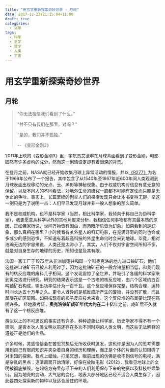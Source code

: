 ```yaml
---
title: "用玄学重新探索奇妙世界 - 月轮"
date: 2017-12-23T21:15:04+11:00
draft: true
categories:
  - 文章
tags:
  - 科学
  - 玄学
  - 哲学
  - 人类
  - 宇宙
---
```

# 用玄学重新探索奇妙世界

## 月轮

> “你无法相信我们看到了什么。”
>
> “并不只有我们在那里，对吗？”
>
> “是的，我们并不孤独。”
>
> -- 《变形金刚3》

2011年上映的《变形金刚3》里，宇航员艾德琳在月球背面看到了变形金刚，电影固然有许多虚构的成分，然而这一剧情设定却有着很深的背景。

在登月之前，NASA就已经开始收集月球上异常活动的情报，并以[《R277》][1]为名于1969年公布了一个报告，其中包含了从1540年至1967年近600年间人类观测到月球表面出现移动的光点、云、黑影等神秘现象。由于权威机构对信息有意无意的保留，以及不同人的不同看法，对地外生命的研究一直都不可能有定论而只能是无休止的争吵。事实上，长篇累牍的列举人们的探索发现只会让本书变得无聊，举这一例只是为了说明一点：人们早已发现月球并非一般人想象的那么简单。

我不是权威机构，也不是科学家（当然，相比科学家，我倾向于称自己为伪科学家），我更愿意从科学以外的其他角度来分析，我相信任何事物都有其最本质的原因，正如佛家所说，世间万物皆有因由，而肉眼所见皆为幻象。如果看到的是幻象，那么真相在哪里？小时候看有关外星人的科幻电影，在充满好奇的同时也会或多或少的感到恐惧，不知道有着超高科技的外星生命何时会来到地球。毕竟，相对浩瀚无边的宇宙来说，人类还是太渺小了。其实，人们不仅对宇宙空间所知不多，就是对自身生存的地球的历史，所知也是及其有限。

法国一家工厂于1972年从非洲加蓬共和国一个叫奥克洛的地方进口铀矿石，他们这批进口铀矿石已被人利用过了，因为这批铀矿石的一般含铀量相当低，和我们现有的核反应堆的废料几乎相同。这个发现震惊了全世界，并吸引了各国的科学家来到奥克洛进行研究。研究的结果表示这是一个古老的核反应堆，由六个区域约五百吨铀矿石构成，输出功率估计为一百千瓦。这个反应堆保存完整，结构合理，运转时间长达五十万年之久。更令人讶异的是核反应所产生的废物，并没有扩散，而且局限在矿区周围。如果按现有的核子反应技术来看，这个反应堆的布局要比现在高明许多。 经地质考证，**奥克洛铀矿成矿年代大约在二十亿**年之前，成矿后不久就有了这一个核反应堆。

类似以上的不可思议的事实还有许多，种种迹象让科学家、历史学家不得不有一个猜测，是否本次人类文明以前还存在多次不同时期的人类文明，而这些无法解释的遗迹正是他们的作品。

许多时候，灵感恰恰会在苦思冥想后无所收获时迸发，这也许是因为人的思考需要用到自己有限的知识并夹杂着自身的经历和理解，而正是个体的片面的认知阻碍了对未知的探索。我点上蜡烛，打坐冥想，眼前出现的仿佛是收不到信号的电视，满是杂乱的黑点；逐渐画面开始清晰，好像在放映电影《2012》，我看见地球上的文明被彻底摧毁，在超级方舟里存活下来的人们利用保存下来的物资以及科技继续繁衍。因为地壳的变动，大气层的变化，地表大部分地区已经不适合人类生存了，因此要四处探索新的物种以及适合居住的环境。

[1]: http://www.astrosurf.com/lunascan/papers/R-277.pdf